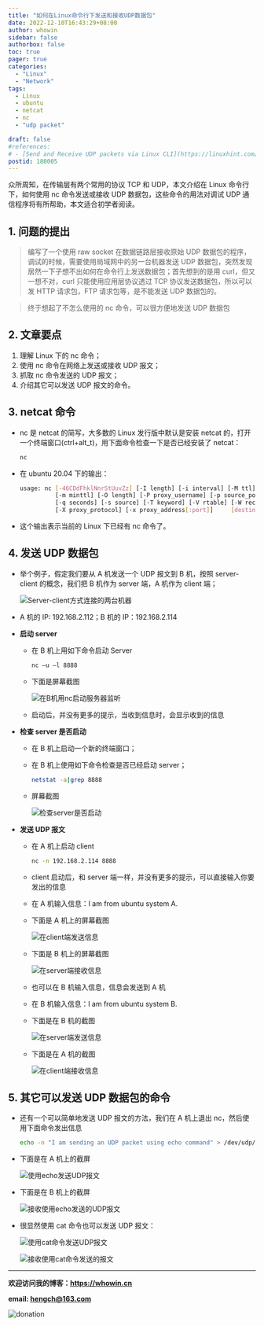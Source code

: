 ```yaml
---
title: "如何在Linux命令行下发送和接收UDP数据包"
date: 2022-12-10T16:43:29+08:00
author: whowin
sidebar: false
authorbox: false
toc: true
pager: true
categories:
  - "Linux"
  - "Network"
tags:
  - Linux
  - ubuntu
  - netcat
  - nc
  - "udp packet"

draft: false
#references: 
# - [Send and Receive UDP packets via Linux CLI](https://linuxhint.com/send_receive_udp_packets_linux_cli/)
postid: 180005
---
```


众所周知，在传输层有两个常用的协议 TCP 和 UDP，本文介绍在 Linux 命令行下，如何使用 nc 命令发送或接收 UDP 数据包，这些命令的用法对调试 UDP 通信程序将有所帮助，本文适合初学者阅读。
<!--more-->

## 1. 问题的提出
> 编写了一个使用 raw socket 在数据链路层接收原始 UDP 数据包的程序，调试的时候，需要使用局域网中的另一台机器发送 UDP 数据包，突然发现居然一下子想不出如何在命令行上发送数据包；首先想到的是用 curl，但又一想不对，curl 只能使用应用层协议透过 TCP 协议发送数据包，所以可以发 HTTP 请求包，FTP 请求包等，是不能发送 UDP 数据包的。

> 终于想起了不怎么使用的 nc 命令，可以很方便地发送 UDP 数据包

## 2. 文章要点
1. 理解 Linux 下的 nc 命令；
2. 使用 nc 命令在网络上发送或接收 UDP 报文；
3. 抓取 nc 命令发送的 UDP 报文；
4. 介绍其它可以发送 UDP 报文的命令。

## 3. netcat 命令
* nc 是 netcat 的简写，大多数的 Linux 发行版中默认是安装 netcat 的，打开一个终端窗口(ctrl+alt_t)，用下面命令检查一下是否已经安装了 netcat：
  ```bash
  nc
  ```
* 在 ubuntu 20.04 下的输出：
  ```bash
  usage: nc [-46CDdFhklNnrStUuvZz] [-I length] [-i interval] [-M ttl]
            [-m minttl] [-O length] [-P proxy_username] [-p source_port]
            [-q seconds] [-s source] [-T keyword] [-V rtable] [-W recvlimit] [-w timeout]
            [-X proxy_protocol] [-x proxy_address[:port]] 	  [destination] [port]
  ```
* 这个输出表示当前的 Linux 下已经有 nc 命令了。

## 4. 发送 UDP 数据包
* 举个例子，假定我们要从 A 机发送一个 UDP 报文到 B 机，按照 server-client 的概念，我们把 B 机作为 server 端，A 机作为 client 端；

  ![Server-client方式连接的两台机器][img01]

* A 机的 IP: 192.168.2.112；B 机的 IP：192.168.2.114
* **启动 server**
  - 在 B 机上用如下命令启动 Server
    ```bash
    nc –u –l 8888
    ```
  - 下面是屏幕截图

    ![在B机用nc启动服务器监听][img02]

  - 启动后，并没有更多的提示，当收到信息时，会显示收到的信息

* **检查 server 是否启动**
  - 在 B 机上启动一个新的终端窗口；
  - 在 B 机上使用如下命令检查是否已经启动 server；
    ```bash
    netstat -a|grep 8888
    ```
  - 屏幕截图

    ![检查server是否启动][img03]

* **发送 UDP 报文**
  - 在 A 机上启动 client
    ```bash
    nc -n 192.168.2.114 8888
    ```
  - client 启动后，和 server 端一样，并没有更多的提示，可以直接输入你要发出的信息
  - 在 A 机输入信息：I am from ubuntu system A.
  - 下面是 A 机上的屏幕截图

    ![在client端发送信息][img04]

  - 下面是 B 机上的屏幕截图

    ![在server端接收信息][img05]

  - 也可以在 B 机输入信息，信息会发送到 A 机
  - 在 B 机输入信息：I am from ubuntu system B.
  - 下面是在 B 机的截图

    ![在server端发送信息][img06]

  - 下面是在 A 机的截图

    ![在client端接收信息][img07]

## 5. 其它可以发送 UDP 数据包的命令
* 还有一个可以简单地发送 UDP 报文的方法，我们在 A 机上退出 nc，然后使用下面命令发出信息
  ```bash
  echo -n "I am sending an UDP packet using echo command" > /dev/udp/192.168.2.114/8888
  ```
* 下面是在 A 机上的截屏

  ![使用echo发送UDP报文][img08]

* 下面是在 B 机上的截屏

  ![接收使用echo发送的UDP报文][img09]

* 很显然使用 cat 命令也可以发送 UDP 报文：
  
  ![使用cat命令发送UDP报文][img10]

  ![接收使用cat命令发送的报文][img11]


-------------
**欢迎访问我的博客：https://whowin.cn**

**email: hengch@163.com**

![donation][img_sponsor_qrcode]

[img_sponsor_qrcode]:https://whowin.gitee.io/images/qrcode/sponsor-qrcode.png


[img01]:https://whowin.gitee.io/images/180005/server_client_connection.png
[img02]:https://whowin.gitee.io/images/180005/start_server_with_nc.png
[img03]:https://whowin.gitee.io/images/180005/screenshot_for_started_server.png
[img04]:https://whowin.gitee.io/images/180005/send_udp_packet_client.png
[img05]:https://whowin.gitee.io/images/180005/receive_udp_packet_server.png
[img06]:https://whowin.gitee.io/images/180005/send_udp_packet_server.png
[img07]:https://whowin.gitee.io/images/180005/receive_udp_packet_client.png
[img08]:https://whowin.gitee.io/images/180005/send_udp_packet_client_echo.png
[img09]:https://whowin.gitee.io/images/180005/receive_udp_packet_server_echo.png
[img10]:https://whowin.gitee.io/images/180005/send_udp_packet_client_cat.png
[img11]:https://whowin.gitee.io/images/180005/receive_udp_packet_server_cat.png
